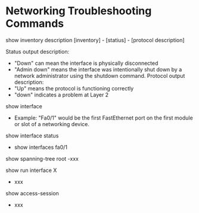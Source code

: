 # Networking Troubleshooting Commands

show inventory description
[inventory] - [statius] - [protocol description]

Status output description:
- "Down" can mean the interface is physically disconnected
- "Admin down" means the interface was intentionally shut down by a network administrator using the shutdown command.
Protocol output description:
- "Up" means the protocol is functioning correctly
- "down" indicates a problem at Layer 2

show interface
- Example: "Fa0/1" would be the first FastEthernet port on the first module or slot of a networking device. 

  
show interface status
- show interfaces fa0/1
  
show spanning-tree root
-xxx

show run interface X
- xxx
  
show access-session
- xxx
